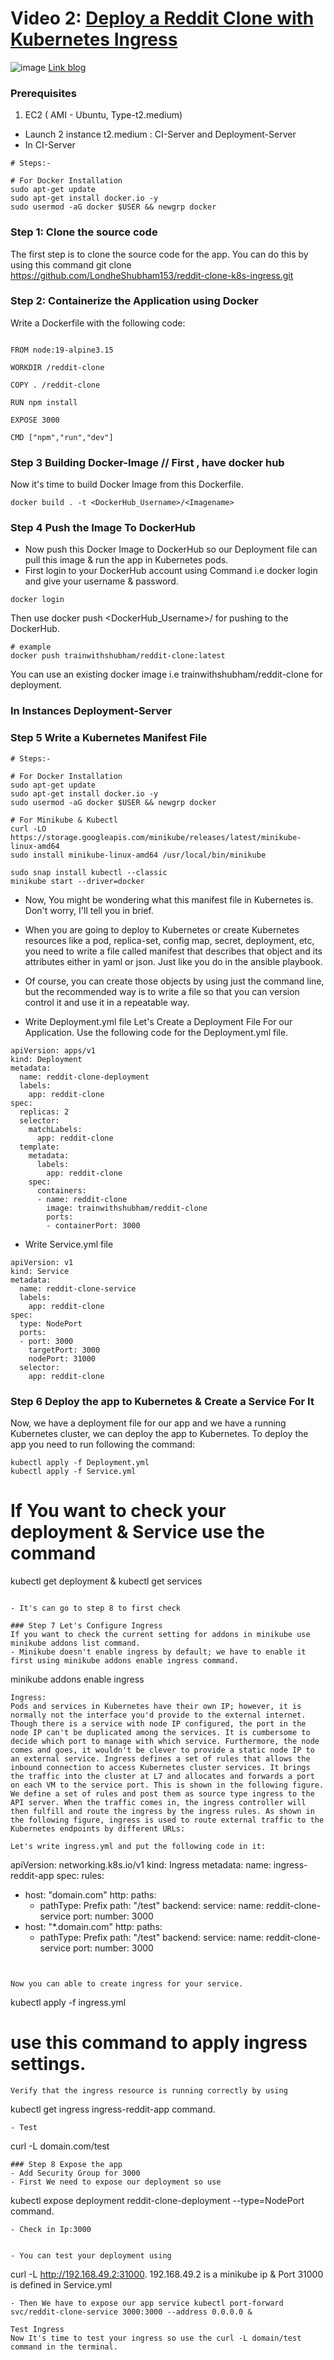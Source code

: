 # Video 2: [Deploy a Reddit Clone with Kubernetes Ingress](https://www.youtube.com/watch?v=9tl0A_rwgu4&list=PL16dpeBne9TC6FWqB6kc7a5CiIcS2vXiX&index=95)
![image](https://github.com/HoangGuruu/DevOps-Learn-about-Kubernetes/assets/111829092/32d147b6-b7ab-40a1-9770-f5fa539f5b95)
[Link blog](https://trainwithshubham.hashnode.dev/deployed-a-reddit-copy-on-kubernetes-with-ingress-enabled#heading-step-1-clone-the-source-code)
### Prerequisites
1. EC2 ( AMI - Ubuntu, Type-t2.medium) 
- Launch 2 instance t2.medium : CI-Server and Deployment-Server
- In CI-Server
```
# Steps:-

# For Docker Installation
sudo apt-get update
sudo apt-get install docker.io -y
sudo usermod -aG docker $USER && newgrp docker

```

### Step 1: Clone the source code
The first step is to clone the source code for the app. You can do this by using this command git clone https://github.com/LondheShubham153/reddit-clone-k8s-ingress.git

### Step 2: Containerize the Application using Docker
Write a Dockerfile with the following code:
```

FROM node:19-alpine3.15

WORKDIR /reddit-clone

COPY . /reddit-clone

RUN npm install 

EXPOSE 3000

CMD ["npm","run","dev"]

```
### Step 3 Building Docker-Image // First , have docker hub
Now it's time to build Docker Image from this Dockerfile. 
```
docker build . -t <DockerHub_Username>/<Imagename>
```


### Step 4 Push the Image To DockerHub
- Now push this Docker Image to DockerHub so our Deployment file can pull this image & run the app in Kubernetes pods.
- First login to your DockerHub account using Command i.e docker login and give your username & password.
```
docker login
```
Then use docker push <DockerHub_Username>/<Imagename> for pushing to the DockerHub.
```
# example
docker push trainwithshubham/reddit-clone:latest
```
You can use an existing docker image i.e trainwithshubham/reddit-clone for deployment.

### In Instances Deployment-Server
### Step 5 Write a Kubernetes Manifest File

```
# Steps:-

# For Docker Installation
sudo apt-get update
sudo apt-get install docker.io -y
sudo usermod -aG docker $USER && newgrp docker

# For Minikube & Kubectl
curl -LO https://storage.googleapis.com/minikube/releases/latest/minikube-linux-amd64
sudo install minikube-linux-amd64 /usr/local/bin/minikube 

sudo snap install kubectl --classic
minikube start --driver=docker
```
- Now, You might be wondering what this manifest file in Kubernetes is. Don't worry, I'll tell you in brief.

- When you are going to deploy to Kubernetes or create Kubernetes resources like a pod, replica-set, config map, secret, deployment, etc, you need to write a file called manifest that describes that object and its attributes either in yaml or json. Just like you do in the ansible playbook.

- Of course, you can create those objects by using just the command line, but the recommended way is to write a file so that you can version control it and use it in a repeatable way.

- Write Deployment.yml file
Let's Create a Deployment File For our Application. Use the following code for the Deployment.yml file.
```
apiVersion: apps/v1
kind: Deployment
metadata:
  name: reddit-clone-deployment
  labels:
    app: reddit-clone
spec:
  replicas: 2
  selector:
    matchLabels:
      app: reddit-clone
  template:
    metadata:
      labels:
        app: reddit-clone
    spec:
      containers:
      - name: reddit-clone
        image: trainwithshubham/reddit-clone
        ports:
        - containerPort: 3000
```

- Write Service.yml file
```
apiVersion: v1
kind: Service
metadata:
  name: reddit-clone-service
  labels:
    app: reddit-clone
spec:
  type: NodePort
  ports:
  - port: 3000
    targetPort: 3000
    nodePort: 31000
  selector:
    app: reddit-clone

```
### Step 6 Deploy the app to Kubernetes & Create a Service For It
Now, we have a deployment file for our app and we have a running Kubernetes cluster, we can deploy the app to Kubernetes. To deploy the app you need to run following the command: 
```
kubectl apply -f Deployment.yml 
kubectl apply -f Service.yml
```
# If You want to check your deployment & Service use the command 
kubectl get deployment & kubectl get services
```

- It's can go to step 8 to first check

### Step 7 Let's Configure Ingress
If you want to check the current setting for addons in minikube use minikube addons list command.
- Minikube doesn't enable ingress by default; we have to enable it first using minikube addons enable ingress command.
```
minikube addons enable ingress
```
Ingress:
Pods and services in Kubernetes have their own IP; however, it is normally not the interface you'd provide to the external internet. Though there is a service with node IP configured, the port in the node IP can't be duplicated among the services. It is cumbersome to decide which port to manage with which service. Furthermore, the node comes and goes, it wouldn't be clever to provide a static node IP to an external service. Ingress defines a set of rules that allows the inbound connection to access Kubernetes cluster services. It brings the traffic into the cluster at L7 and allocates and forwards a port on each VM to the service port. This is shown in the following figure. We define a set of rules and post them as source type ingress to the API server. When the traffic comes in, the ingress controller will then fulfill and route the ingress by the ingress rules. As shown in the following figure, ingress is used to route external traffic to the Kubernetes endpoints by different URLs:

Let's write ingress.yml and put the following code in it:
```
apiVersion: networking.k8s.io/v1
kind: Ingress
metadata:
  name: ingress-reddit-app
spec:
  rules:
  - host: "domain.com"
    http:
      paths:
      - pathType: Prefix
        path: "/test"
        backend:
          service:
            name: reddit-clone-service
            port:
              number: 3000
  - host: "*.domain.com"
    http:
      paths:
      - pathType: Prefix
        path: "/test"
        backend:
          service:
            name: reddit-clone-service
            port:
              number: 3000

```


Now you can able to create ingress for your service. 
``` 
kubectl apply -f ingress.yml 
# use this command to apply ingress settings.
```
Verify that the ingress resource is running correctly by using 
```
kubectl get ingress ingress-reddit-app command.
```
- Test
```
curl -L domain.com/test
```
### Step 8 Expose the app
- Add Security Group for 3000
- First We need to expose our deployment so use 
```
kubectl expose deployment reddit-clone-deployment --type=NodePort command.
```
- Check in Ip:3000


- You can test your deployment using 
```
curl -L http://192.168.49.2:31000. 192.168.49.2 is a minikube ip & Port 31000 is defined in Service.yml
```
- Then We have to expose our app service kubectl port-forward svc/reddit-clone-service 3000:3000 --address 0.0.0.0 &

Test Ingress
Now It's time to test your ingress so use the curl -L domain/test command in the terminal.
